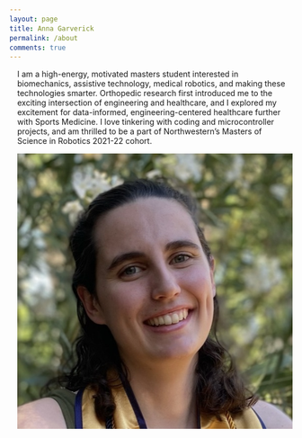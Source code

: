 ```yaml
---
layout: page
title: Anna Garverick
permalink: /about
comments: true
---
```


<div class="row justify-content-between">
<div style="margin-left: 1em;" class="col-md-8 pr-5">

<p>I am a high-energy, motivated masters student interested in biomechanics, assistive technology, medical robotics, and making these technologies smarter. Orthopedic research first introduced me to the exciting intersection of engineering and healthcare, and I explored my excitement for data-informed, engineering-centered healthcare further with Sports Medicine. I love tinkering with coding and microcontroller projects, and am thrilled to be a part of Northwestern’s Masters of Science in Robotics 2021-22 cohort.</p>

<p class="mb-5"><img class="shadow-lg" src="assets/images/headshot.jpeg" alt="Headshot" /></p>

</div>
</div>
